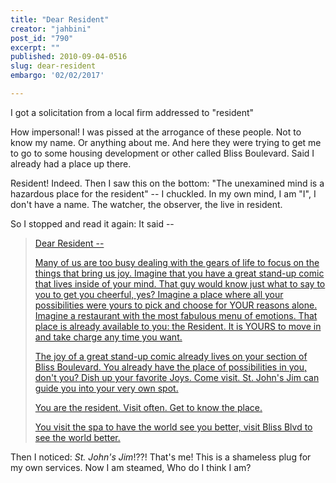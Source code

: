 ```yaml
---
title: "Dear Resident"
creator: "jahbini"
post_id: "790"
excerpt: ""
published: 2010-09-04-0516
slug: dear-resident
embargo: '02/02/2017'

---
```

I got a solicitation from a local firm addressed to "resident"

How impersonal! I was pissed at the arrogance of these people.  Not to know my name.  Or anything about me.  And here they were trying to get me to go to some housing development or other called Bliss Boulevard.  Said I already had a place up there.

Resident!  Indeed.  Then I saw this on the bottom: "The unexamined mind is a hazardous place for the resident" -- I chuckled.  In my own mind, I am "I", I don't have a name.  The watcher, the observer, the live in resident.

So I stopped and read it again: It said --



<blockquote><a href="http://blissblvd.com/dear-resident/">
Dear Resident --

Many of us are too busy dealing with the gears of life to focus on the things that bring us joy.  Imagine that you have a great stand-up comic that lives inside of your mind.  That guy would know just what to say to you to get you cheerful, yes?  Imagine a place where all your possibilities were yours to pick and choose for YOUR reasons alone.  Imagine a restaurant with the most fabulous menu of emotions.  That place is already available to you: the Resident.  It is YOURS to move in and take charge any time you want.

The joy of a great stand-up comic already lives on your section of Bliss Boulevard.  You already have the place of possibilities in you, don't you?  Dish up your favorite Joys.  Come visit.  St. John's Jim can guide you into your very own spot.

You are the resident.  Visit often.  Get to know the place.

You visit the spa to have the world see you better, visit Bliss Blvd to see the world better.
</a></blockquote>

Then I noticed: <em>St. John's Jim</em>!??!  That's me!  This is a shameless plug for my own services.  Now I am steamed, Who do I think I am?